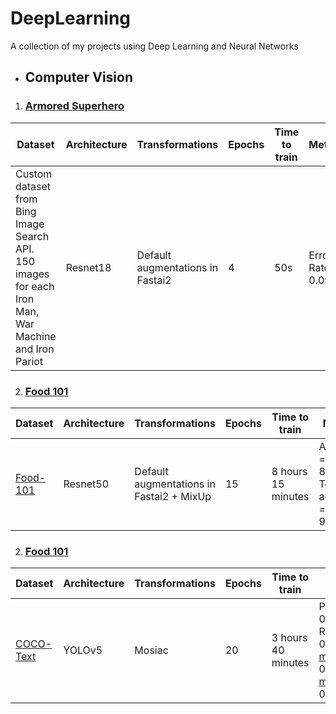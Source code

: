# DeepLearning
A collection of my projects using Deep Learning and Neural Networks

* ## Computer Vision
1. ### [Armored Superhero](https://github.com/mayuresh23sawant/DeepLearning/tree/master/ArmoredSuperhero)

| Dataset | Architecture | Transformations | Epochs | Time to train | Metrics |
| ------ | ------ | ------ | ------ | ------ | ------ | 
| Custom dataset from Bing Image Search API. 150 images for each Iron Man, War Machine and Iron Pariot | Resnet18 | Default augmentations in Fastai2 | 4 | 50s | Error Rate= 0.0952 |

2. ### [Food 101](https://github.com/mayuresh23sawant/DeepLearning/tree/master/Food-101)

| Dataset | Architecture | Transformations | Epochs | Time to train | Metrics |
| ------ | ------ | ------ | ------ | ------ | ------ | 
| [Food-101](http://data.vision.ee.ethz.ch/cvl/food-101.tar.gz) | Resnet50 | Default augmentations in Fastai2 + MixUp | 15 | 8 hours 15 minutes | Accuracy = 89.33% Top 5 accuracy = 98.17% |

2. ### [Food 101](https://github.com/m23sawant/DeepLearning/tree/master/COCO-Text-ObjectDetection)

| Dataset | Architecture | Transformations | Epochs | Time to train | Metrics |
| ------ | ------ | ------ | ------ | ------ | ------ | 
| [COCO-Text](https://bgshih.github.io/cocotext/) | YOLOv5 | Mosiac | 20 | 3 hours 40 minutes | Precision: 0.34, Recall: 0.704, mAP@0.5: 0.58, mAP@0.95: 0.265 |
